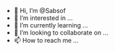 - 👋 Hi, I’m @Sabsof
- 👀 I’m interested in ...
- 🌱 I’m currently learning ...
- 💞️ I’m looking to collaborate on ...
- 📫 How to reach me ...

<!---
Sabsof/Sabsof is a ✨ special ✨ repository because its `README.md` (this file) appears on your GitHub profile.
You can click the Preview link to take a look at your changes.
--->
